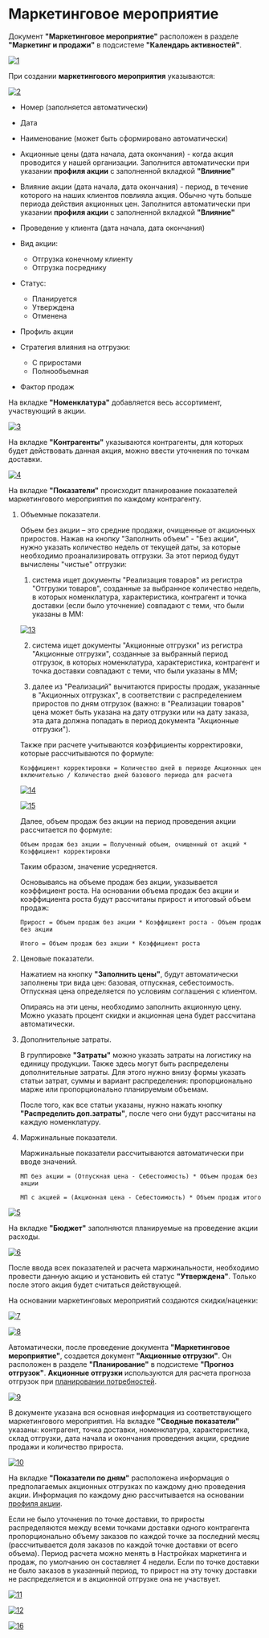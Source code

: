 # Маркетинговое мероприятие

Документ **"Маркетинговое мероприятие"** расположен в разделе **"Маркетинг и продажи"** в подсистеме **"Календарь активностей"**.

[![1][1]][1]

При создании **маркетингового мероприятия** указываются:

[![2][2]][2]

- Номер (заполняется автоматически)
- Дата
- Наименование (может быть сформировано автоматически)
- Акционные цены (дата начала, дата окончания) - когда акция проводится у нашей организации. Заполнится автоматически при указании **профиля акции** с заполненной вкладкой **"Влияние"**
- Влияние акции (дата начала, дата окончания) - период, в течение которого на наших клиентов повлияла акция. Обычно чуть больше периода действия акционных цен. Заполнится автоматически при указании **профиля акции** с заполненной вкладкой **"Влияние"**
- Проведение у клиента (дата начала, дата окончания)
- Вид акции:

    - Отгрузка конечному клиенту
    - Отгрузка посреднику

- Статус:

    - Планируется
    - Утверждена
    - Отменена

- Профиль акции
- Стратегия влияния на отгрузки:

    - С приростами
    - Полнообъемная

- Фактор продаж



На вкладке **"Номенклатура"** добавляется весь ассортимент, участвующий в акции.

[![3][3]][3]

На вкладке **"Контрагенты"** указываются контрагенты, для которых будет действовать данная акция, можно ввести уточнения по точкам доставки.

[![4][4]][4]

На вкладке **"Показатели"** происходит планирование показателей маркетингового мероприятия по каждому контрагенту.

1. Объемные показатели.

    Объем без акции – это средние продажи, очищенные от акционных приростов. Нажав на кнопку "Заполнить объем" - "Без акции", нужно указать количество недель от текущей даты, за которые необходимо проанализировать отгрузки. За этот период будут вычислены "чистые" отгрузки:  

    1) система ищет документы "Реализация товаров" из регистра "Отгрузки товаров", созданные за выбранное количество недель, в которых номенклатура, характеристика, контрагент и точка доставки (если было уточнение) совпадают с теми, что были указаны в ММ:

    [![13][13]][13]

    2) система ищет документы "Акционные отгрузки" из регистра "Акционные отгрузки", созданные за выбранный период отгрузок, в которых номенклатура, характеристика, контрагент и точка доставки совпадают с теми, что были указаны в ММ;

    3) далее из "Реализаций" вычитаются приросты продаж, указанные в "Акционных отгрузках", в соответствии с распределением приростов по дням отгрузок (важно: в "Реализации товаров" цена может быть указана на дату отгрузки или на дату заказа, эта дата должна попадать в период документа "Акционные отгрузки").
    
    Также при расчете учитываются коэффициенты корректировки, которые рассчитываются по формуле: 

    `Коэффициент корректировки = Количество дней в периоде Акционных цен включительно / Количество дней базового периода для расчета` 

    [![14][14]][14]

    [![15][15]][15]

    Далее, объем продаж без акции на период проведения акции рассчитается по формуле: 
    
    `Объем продаж без акции = Полученный объем, очищенный от акций * Коэффициент корректировки`

    Таким образом, значение усредняется. 

    Основываясь на объеме продаж без акции, указывается коэффициент роста. На основании объема продаж без акции и коэффициента роста будут рассчитаны прирост и итоговый объем продаж:

    `Прирост = Объем продаж без акции * Коэффициент роста - Объем продаж без акции`

    `Итого = Объем продаж без акции * Коэффициент роста`

2. Ценовые показатели.

    Нажатием на кнопку **"Заполнить цены"**, будут автоматически заполнены три вида цен: базовая, отпускная, себестоимость. Отпускная цена определяется по условиям соглашения с клиентом.

    Опираясь на эти цены, необходимо заполнить акционную цену. Можно указать процент скидки и акционная цена будет рассчитана автоматически.

3. Дополнительные затраты.

    В группировке **"Затраты"** можно указать затраты на логистику на единицу продукции. Также здесь могут быть распределены дополнительные затраты. Для этого нужно внизу формы указать статьи затрат, суммы и вариант распределения: пропорционально марже или пропорционально планируемым объемам.

    После того, как все статьи указаны, нужно нажать кнопку **"Распределить доп.затраты"**, после чего они будут рассчитаны на каждую номенклатуру.

4. Маржинальные показатели.

    Маржинальные показатели рассчитываются автоматически при вводе значений.

    `МП без акции = (Отпускная цена - Себестоимость) * Объем продаж без акции`

    `МП с акцией = (Акционная цена - Себестоимость) * Объем продаж итого`

[![5][5]][5]

На вкладке **"Бюджет"** заполняются планируемые на проведение акции расходы.

[![6][6]][6]

После ввода всех показателей и расчета маржинальности, необходимо провести данную акцию и установить ей статус **"Утверждена"**. Только после этого акция будет считаться действующей.

На основании маркетинговых мероприятий создаются скидки/наценки:

[![7][7]][7]

[![8][8]][8]

Автоматически, после проведение документа **"Маркетинговое мероприятие"**, создается документ **"Акционные отгрузки"**. Он расположен в разделе **"Планирование"** в подсистеме **"Прогноз отгрузок"**. **Акционные отгрузки** используются для расчета прогноза отгрузок при [планировании потребностей](../SCP/ShipmentRequirementsPlanning/NeedsPlanning.md).


[![9][9]][9]

В документе указана вся основная информация из соответствующего маркетингового мероприятия. На вкладке **"Сводные показатели"** указаны: контрагент, точка доставки, номенклатура, характеристика, склад отгрузки, дата начала и окончания проведения акции, средние продажи и количество прироста. 

[![10][10]][10]

На вкладке **"Показатели по дням"** расположена информация о предполагаемых акционных отгрузках по каждому дню проведения акции. Информация по каждому дню расcчитывается на основании [профиля акции](../Marketing/MarketingEventProfiles.md). 


Если не было уточнения по точке доставки, то приросты распределяются между всеми точками доставки одного контрагента пропорционально объему заказов по каждой точке за последний месяц (рассчитывается доля заказов по каждой точке доставки от всего объема). Период расчета можно менять в Настройках маркетинга и продаж, по умолчанию он составляет 4 недели. Если по точке доставки не было заказов в указанный период, то прирост на эту точку доставки не распределяется и в акционной отгрузке она не участвует.

[![11][11]][11]

[![12][12]][12]

[![16][16]][16]


[1]: MarketingEvent.assets/1.png
[2]: MarketingEvent.assets/2.png
[3]: MarketingEvent.assets/3.png
[4]: MarketingEvent.assets/4.png
[5]: MarketingEvent.assets/5.png
[6]: MarketingEvent.assets/6.png
[7]: MarketingEvent.assets/7.png
[8]: MarketingEvent.assets/8.png
[9]: MarketingEvent.assets/9.png
[10]: MarketingEvent.assets/10.png
[11]: MarketingEvent.assets/11.png
[12]: MarketingEvent.assets/12.png
[13]: MarketingEvent.assets/13.png
[14]: MarketingEvent.assets/14.png
[15]: MarketingEvent.assets/15.png
[16]: MarketingEvent.assets/16.png